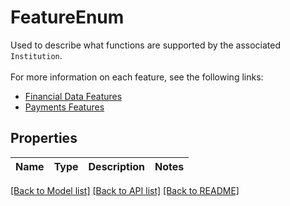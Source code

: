# FeatureEnum

Used to describe what functions are supported by the associated `Institution`.        <br><br>For more information on each feature, see the following links:        <ul>          <li>[Financial Data Features](https://docs.yapily.com/pages/key-concepts/account-data/account-features/)</li>          <li>[Payments Features](https://docs.yapily.com/pages/key-concepts/payments/payment-features/)</li>        </ul>
## Properties
Name | Type | Description | Notes
------------ | ------------- | ------------- | -------------

[[Back to Model list]](../README.md#documentation-for-models) [[Back to API list]](../README.md#documentation-for-api-endpoints) [[Back to README]](../README.md)



